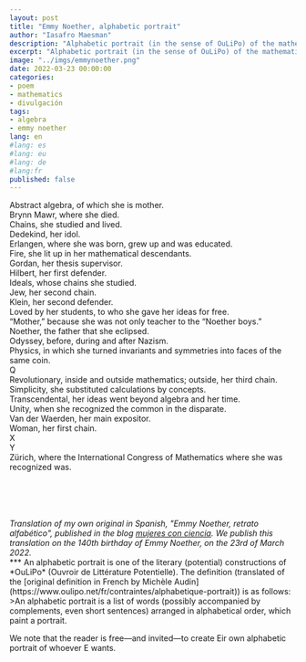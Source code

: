 ```yaml
---
layout: post
title: "Emmy Noether, alphabetic portrait"
author: "Iasafro Maesman"
description: "Alphabetic portrait (in the sense of OuLiPo) of the mathematician Emmy Noether"
excerpt: "Alphabetic portrait (in the sense of OuLiPo) of the mathematician Emmy Noether"
image: "../imgs/emmynoether.png"
date: 2022-03-23 00:00:00
categories:
- poem
- mathematics
- divulgación
tags:
- algebra
- emmy noether
lang: en
#lang: es
#lang: eu
#lang: de
#lang:fr
published: false
---
```


Abstract algebra, of which she is mother.  
Brynn Mawr, where she died.  
Chains, she studied and lived.  
Dedekind, her idol.  
Erlangen, where she was born, grew up and was educated.  
Fire, she lit up in her mathematical descendants.  
Gordan, her thesis supervisor.  
Hilbert, her first defender.  
Ideals, whose chains she studied.  
Jew, her second chain.  
Klein, her second defender.  
Loved by her students, to who she gave her ideas for free.  
“Mother,” because she was not only teacher to the “Noether boys.”  
Noether, the father that she eclipsed.  
Odyssey, before, during and after Nazism.  
Physics, in which she turned invariants and symmetries into faces of the same coin.  
Q  
Revolutionary, inside and outside mathematics; outside, her third chain.  
Simplicity, she substituted calculations by concepts.  
Transcendental, her ideas went beyond algebra and her time.  
Unity, when she recognized the common in the disparate.  
Van der Waerden, her main expositor.  
Woman, her first chain.  
X  
Y  
Zürich, where the International Congress of Mathematics where she was recognized was.  
<br/>
<br/>
<br/>
<br/>
<div class="jumbotron abstract" style="font-style: italic;">
Translation of my own original in Spanish, "Emmy Noether, retrato alfabético", published in the blog <a href="https://mujeresconciencia.com/2015/10/05/emmy-noether-retrato-alfabetico/">mujeres con ciencia</a>. We publish this translation on the 140th birthday of Emmy Noether, on the 23rd of March 2022.
</div>
***
An alphabetic portrait is one of the literary (potential) constructions of *OuLiPo* (Ouvroir de Littérature Potentielle). The definition (translated of the [original definition in French by Michèle Audin](https://www.oulipo.net/fr/contraintes/alphabetique-portrait)) is as follows:
>An alphabetic portrait is a list of words (possibly accompanied by complements, even short sentences) arranged in alphabetical order, which paint a portrait.

We note that the reader is free—and invited—to create Eir own alphabetic portrait of whoever E wants.
